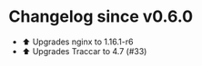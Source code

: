 # Changelog since v0.6.0
- :arrow_up: Upgrades nginx to 1.16.1-r6 
- :arrow_up: Upgrades Traccar to 4.7 (#33) 
